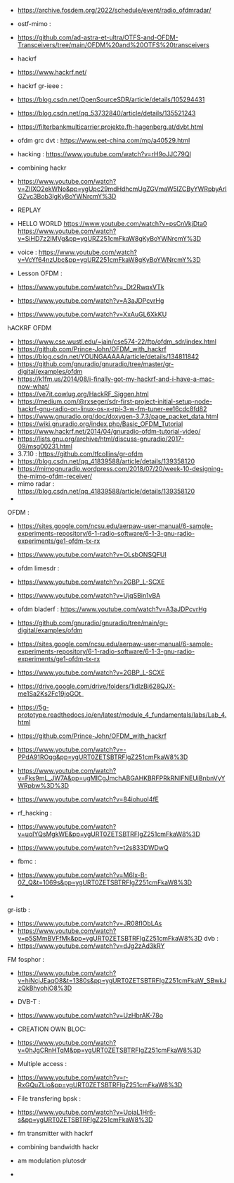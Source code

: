 * https://archive.fosdem.org/2022/schedule/event/radio_ofdmradar/
* ostf-mimo :

* https://github.com/ad-astra-et-ultra/OTFS-and-OFDM-Transceivers/tree/main/OFDM%20and%20OTFS%20transceivers

* hackrf
* https://www.hackrf.net/
  
* hackrf gr-ieee :
* https://blog.csdn.net/OpenSourceSDR/article/details/105294431
* https://blog.csdn.net/qq_53732840/article/details/135521243
* https://filterbankmulticarrier.projekte.fh-hagenberg.at/dvbt.html
  
* ofdm grc dvt : https://www.eet-china.com/mp/a40529.html
  
* hacking :
https://www.youtube.com/watch?v=rH9oJJC79QI

* combining hackr
* https://www.youtube.com/watch?v=ZIIXO2ekWNo&pp=ygUpc29mdHdhcmUgZGVmaW5lZCByYWRpbyArIGZvc3Bob3IgKyBoYWNrcmY%3D
* REPLAY

* HELLO WORLD
https://www.youtube.com/watch?v=psCnVkjDta0
https://www.youtube.com/watch?v=SiHD7z2IMVg&pp=ygURZ251cmFkaW8gKyBoYWNrcmY%3D

* voice :
https://www.youtube.com/watch?v=VcYf64nzUbc&pp=ygURZ251cmFkaW8gKyBoYWNrcmY%3D

* Lesson
OFDM :
* https://www.youtube.com/watch?v=_Dt2RwqxVTk
* https://www.youtube.com/watch?v=A3aJDPcvrHg
* https://www.youtube.com/watch?v=XxAuGL6XkKU

hACKRF OFDM
* https://www.cse.wustl.edu/~jain/cse574-22/ftp/ofdm_sdr/index.html
* https://github.com/Prince-John/OFDM_with_hackrf
* https://blog.csdn.net/YOUNGAAAAA/article/details/134811842
* https://github.com/gnuradio/gnuradio/tree/master/gr-digital/examples/ofdm 
* https://k1fm.us/2014/08/i-finally-got-my-hackrf-and-i-have-a-mac-now-what/
* https://ve7it.cowlug.org/HackRF_Siggen.html
* https://medium.com/@rxseger/sdr-first-project-initial-setup-node-hackrf-gnu-radio-on-linux-os-x-rpi-3-w-fm-tuner-ee16cdc8fd82
* https://www.gnuradio.org/doc/doxygen-3.7.3/page_packet_data.html
* https://wiki.gnuradio.org/index.php/Basic_OFDM_Tutorial
* https://www.hackrf.net/2014/04/gnuradio-ofdm-tutorial-video/
*   https://lists.gnu.org/archive/html/discuss-gnuradio/2017-09/msg00231.html
*   3.7.10 : https://github.com/tfcollins/gr-ofdm
* https://blog.csdn.net/qq_41839588/article/details/139358120
* https://mimognuradio.wordpress.com/2018/07/20/week-10-designing-the-mimo-ofdm-receiver/
* mimo radar : https://blog.csdn.net/qq_41839588/article/details/139358120
* 
OFDM :
* https://sites.google.com/ncsu.edu/aerpaw-user-manual/6-sample-experiments-repository/6-1-radio-software/6-1-3-gnu-radio-experiments/ge1-ofdm-tx-rx

* https://www.youtube.com/watch?v=OLsbONSQFUI

* ofdm limesdr :
* https://www.youtube.com/watch?v=2GBP_L-SCXE

* https://www.youtube.com/watch?v=UjqSBin1vBA

* ofdm bladerf  :
https://www.youtube.com/watch?v=A3aJDPcvrHg
  
* https://github.com/gnuradio/gnuradio/tree/main/gr-digital/examples/ofdm

* https://sites.google.com/ncsu.edu/aerpaw-user-manual/6-sample-experiments-repository/6-1-radio-software/6-1-3-gnu-radio-experiments/ge1-ofdm-tx-rx

* https://www.youtube.com/watch?v=2GBP_L-SCXE

* https://drive.google.com/drive/folders/1idlzBi628QJX-me1Sa2Ks2Fc19joGOt_

* https://5g-prototype.readthedocs.io/en/latest/module_4_fundamentals/labs/Lab_4.html

* https://github.com/Prince-John/OFDM_with_hackrf

* https://www.youtube.com/watch?v=-PPdA91ROqg&pp=ygURT0ZETSBTRFIgZ251cmFkaW8%3D


* https://www.youtube.com/watch?v=Fks9mL_JW7A&pp=ugMICgJmchABGAHKBRFPRkRNIFNEUiBnbnVyYWRpbw%3D%3D

* https://www.youtube.com/watch?v=84iohuol4fE

* rf_hacking : 
* https://www.youtube.com/watch?v=uoIYQsMgkWE&pp=ygURT0ZETSBTRFIgZ251cmFkaW8%3D
* https://www.youtube.com/watch?v=t2s833DWDwQ



* fbmc :
* https://www.youtube.com/watch?v=M6Ix-B-0Z_Q&t=1069s&pp=ygURT0ZETSBTRFIgZ251cmFkaW8%3D
* 
gr-istb : 
* https://www.youtube.com/watch?v=JR08fIObLAs
* https://www.youtube.com/watch?v=p5SMmBVFfMk&pp=ygURT0ZETSBTRFIgZ251cmFkaW8%3D
dvb :
* https://www.youtube.com/watch?v=dJg2zAd3kRY

FM fosphor : 
* https://www.youtube.com/watch?v=hiNcjJEaqO8&t=1380s&pp=ygURT0ZETSBTRFIgZ251cmFkaW_SBwkJzQkBhyohjO8%3D

* DVB-T :
* https://www.youtube.com/watch?v=UzHbrAK-78o

* CREATION OWN BLOC:
* https://www.youtube.com/watch?v=0hJgCRnHTqM&pp=ygURT0ZETSBTRFIgZ251cmFkaW8%3D

* Multiple access :
* https://www.youtube.com/watch?v=r-RxGQuZLio&pp=ygURT0ZETSBTRFIgZ251cmFkaW8%3D
 
* File transfering bpsk : 
* https://www.youtube.com/watch?v=UpiaL1Hr6-s&pp=ygURT0ZETSBTRFIgZ251cmFkaW8%3D

* fm transmitter with hackrf
* combining bandwidth hackr
* am modulation plutosdr
* 
